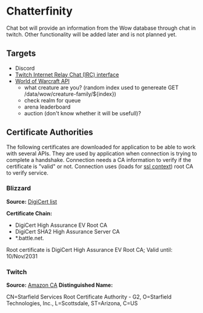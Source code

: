 # Chatterfinity

Chat bot will provide an information from the Wow database through chat in twitch.
Other functionality will be added later and is not planned yet.

## Targets

- Discord
- [Twitch Internet Relay Chat (IRC) interface](https://dev.twitch.tv/docs/irc)
- [World of Warcraft API](https://develop.battle.net/documentation/world-of-warcraft-classic/game-data-apis)
  - what creature are you? (random index used to genereate GET /data/wow/creature-family/${index})
  - check realm for queue
  - arena leaderboard
  - auction (don't know whether it will be usefull)?

## Certificate Authorities

The following certificates are downloaded for application to be able to work with several APIs.
They are used by application when connection is trying to complete a handshake.
Connection needs a CA information to verify if the certificate is "valid" or not.
Connection uses (loads for [ssl context](https://www.boost.org/doc/libs/1_72_0/doc/html/boost_asio/reference/ssl__context/load_verify_file.html)) root CA to verify service.

### Blizzard

**Source:** [DigiCert list](https://www.digicert.com/kb/digicert-root-certificates.htm#roots)

**Certificate Chain:**  

- DigiCert High Assurance EV Root CA
- DigiCert SHA2 High Assurance Server CA
- *.battle.net.  

Root certificate is DigiCert High Assurance EV Root CA;
Valid until: 10/Nov/2031

### Twitch

**Source:** [Amazon CA](https://www.amazontrust.com/repository/)
**Distinguished Name:**

CN=Starfield Services Root Certificate Authority - G2,
O=Starfield Technologies\, Inc.,
L=Scottsdale,
ST=Arizona,
C=US
